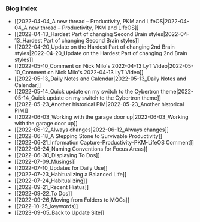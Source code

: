 
### Blog Index

- [[2022-04-04_A new thread – Productivity, PKM and LifeOS|2022-04-04_A new thread – Productivity, PKM and LifeOS]]
- [[2022-04-13_Hardest Part of changing Second Brain styles|2022-04-13_Hardest Part of changing Second Brain styles]]
- [[2022-04-20_Update on the Hardest Part of changing 2nd Brain styles|2022-04-20_Update on the Hardest Part of changing 2nd Brain styles]]
- [[2022-05-10_Comment on Nick Milo's 2022-04-13 LyT Video|2022-05-10_Comment on Nick Milo's 2022-04-13 LyT Video]]
- [[2022-05-13_Daily Notes and Calendar|2022-05-13_Daily Notes and Calendar]]
- [[2022-05-14_Quick update on my switch to the Cybertron theme|2022-05-14_Quick update on my switch to the Cybertron theme]]
- [[2022-05-23_Another historical PIM|2022-05-23_Another historical PIM]]
- [[2022-06-03_Working with the garage door up|2022-06-03_Working with the garage door up]]
- [[2022-06-12_Always changes|2022-06-12_Always changes]]
- [[2022-06-18_A Stepping Stone to  Survivable Productivity]]
- [[2022-06-21_Information Capture-Productivity-PKM-LifeOS Comment]]
- [[2022-06-24_Naming Conventions for Focus Areas]]
- [[2022-06-30_Displaying To Dos]]
- [[2022-07-09_Musings]]
- [[2022-07-10_Updates for Daily Use]]
- [[2022-07-23_Habitualizing a Balanced Life]]
- [[2022-07-24_Habitualizing]]
- [[2022-09-21_Recent Hiatus]]
- [[2022-09-22_To Dos]]
- [[2022-09-26_Moving from Folders to MOCs]]
- [[2022-10-25_keywords]]
- [[2023-09-05_Back to Update Site]]
